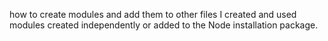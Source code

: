 how to create modules and add them to other files
I created and used modules created independently or added to the Node installation package.
